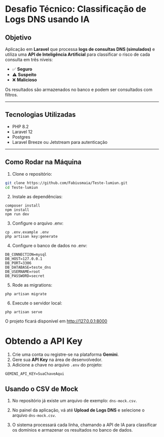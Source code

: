 # Desafio Técnico: Classificação de Logs DNS usando IA

## Objetivo

Aplicação em **Laravel** que processa **logs de consultas DNS (simulados)** e utiliza uma **API de Inteligência Artificial** para classificar o risco de cada consulta em três níveis:

- ✅ **Seguro**
- ⚠️ **Suspeito**
- ❌ **Malicioso**

Os resultados são armazenados no banco e podem ser consultados com filtros.

---

## Tecnologias Utilizadas

- PHP 8.2
- Laravel 12
- Postgres
- Laravel Breeze ou Jetstream para autenticação

---


## Como Rodar na Máquina

1. Clone o repositório:

```bash
git clone https://github.com/Fabiusmaia/Teste-lumiun.git
cd Teste-lumiun
```

2. Instale as dependências:
```
composer install
npm install
npm run dev
```

3. Configure o arquivo .env:
```
cp .env.example .env
php artisan key:generate
```

4. Configure o banco de dados no .env:
```
DB_CONNECTION=mysql
DB_HOST=127.0.0.1
DB_PORT=3306
DB_DATABASE=teste_dns
DB_USERNAME=root
DB_PASSWORD=secret
```

5. Rode as migrations:
```
php artisan migrate
```

6. Execute o servidor local:
```
php artisan serve
```

O projeto ficará disponível em http://127.0.0.1:8000


# Obtendo a API Key

1. Crie uma conta ou registre-se na plataforma **Gemini**.  
2. Gere sua **API Key** na área de desenvolvedor.  
3. Adicione a chave no arquivo `.env` do projeto:

```env
GEMINI_API_KEY=SuaChaveAqui
```


## Usando o CSV de Mock

1. No repositório já existe um arquivo de exemplo: `dns-mock.csv`.

2. No painel da aplicação, vá até **Upload de Logs DNS** e selecione o arquivo `dns-mock.csv`.

3. O sistema processará cada linha, chamando a API de IA para classificar os domínios e armazenar os resultados no banco de dados.


